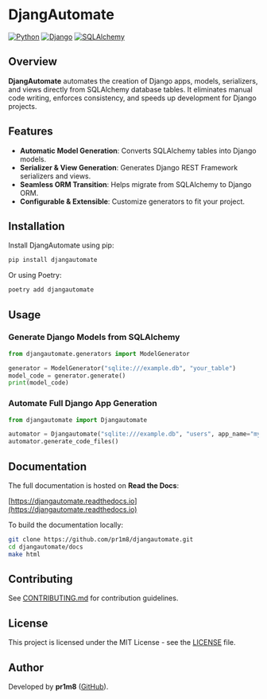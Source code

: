 # DjangAutomate

[![Python](https://img.shields.io/badge/Python-3.12-blue.svg)](https://www.python.org/)
[![Django](https://img.shields.io/badge/Django-4.2-green.svg)](https://www.djangoproject.com/)
[![SQLAlchemy](https://img.shields.io/badge/SQLAlchemy-2.0-orange.svg)](https://www.sqlalchemy.org/)

## Overview
**DjangAutomate** automates the creation of Django apps, models, serializers, and views directly from SQLAlchemy database tables. It eliminates manual code writing, enforces consistency, and speeds up development for Django projects.

## Features
- **Automatic Model Generation**: Converts SQLAlchemy tables into Django models.
- **Serializer & View Generation**: Generates Django REST Framework serializers and views.
- **Seamless ORM Transition**: Helps migrate from SQLAlchemy to Django ORM.
- **Configurable & Extensible**: Customize generators to fit your project.

## Installation
Install DjangAutomate using pip:

```bash
pip install djangautomate
```

Or using Poetry:

```bash
poetry add djangautomate
```

## Usage

### Generate Django Models from SQLAlchemy
```python
from djangautomate.generators import ModelGenerator

generator = ModelGenerator("sqlite:///example.db", "your_table")
model_code = generator.generate()
print(model_code)
```

### Automate Full Django App Generation
```python
from djangautomate import Djangautomate

automator = Djangautomate("sqlite:///example.db", "users", app_name="my_app")
automator.generate_code_files()
```

## Documentation
The full documentation is hosted on **Read the Docs**:

[https://djangautomate.readthedocs.io](https://djangautomate.readthedocs.io)

To build the documentation locally:

```bash
git clone https://github.com/pr1m8/djangautomate.git
cd djangautomate/docs
make html
```

## Contributing
See [CONTRIBUTING.md](./CONTRIBUTING.md) for contribution guidelines.

## License
This project is licensed under the MIT License - see the [LICENSE](./LICENSE) file.

## Author
Developed by **pr1m8** ([GitHub](https://github.com/pr1m8)).


